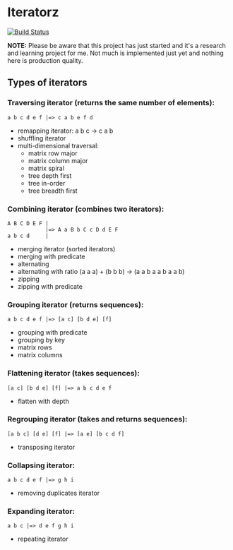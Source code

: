 # Iteratorz

[![Build Status](https://travis-ci.org/detunized/iteratorz.svg?branch=master)](https://travis-ci.org/detunized/iteratorz)

**NOTE:** Please be aware that this project has just started and it's a research
and learning project for me. Not much is implemented just yet and nothing here
is production quality.

## Types of iterators

### Traversing iterator (returns the same number of elements):

    a b c d e f |=> c a b e f d

  - remapping iterator: a b c -> c a b
  - shuffling iterator
  - multi-dimensional traversal:
    - matrix row major
    - matrix column major
    - matrix spiral
    - tree depth first
    - tree in-order
    - tree breadth first


### Combining iterator (combines two iterators):

    A B C D E F |
                |=> A a B b C c D d E F
    a b c d     |

  - merging iterator (sorted iterators)
  - merging with predicate
  - alternating
  - alternating with ratio (a a a) + (b b b) -> (a a b a a b a a b)
  - zipping
  - zipping with predicate


### Grouping iterator (returns sequences):

    a b c d e f |=> [a c] [b d e] [f]

  - grouping with predicate
  - grouping by key
  - matrix rows
  - matrix columns


### Flattening iterator (takes sequences):

    [a c] [b d e] [f] |=> a b c d e f

  - flatten with depth


### Regrouping iterator (takes and returns sequences):

    [a b c] [d e] [f] |=> [a e] [b c d f]

  - transposing iterator


### Collapsing iterator:

    a b c d e f |=> g h i

  - removing duplicates iterator


### Expanding iterator:

    a b c |=> d e f g h i

  - repeating iterator
